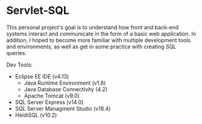 # Servlet-SQL

This personal project's goal is to understand how front and back-end systems interact and communicate in the form of a basic web application. In addition, I hoped to become more familiar with multiple development tools and environments, as well as get in some practice with creating SQL queries.

Dev Tools:
 - Eclipse EE IDE (v4.13)
   - Java Runtime Environment (v1.8)
   - Java Database Connectivity (4.2)
   - Apache Tomcat (v9.0)
 - SQL Server Express (v14.0)
 - SQL Server Managment Studio (v18.4)
 - HeidiSQL (v10.2)
